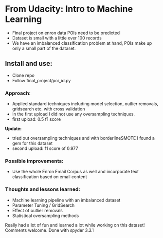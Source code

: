 # From Udacity: Intro to Machine Learning
* Final project on enron data POIs need to be predicted 
* Dataset is small with a little over 100 records
* We have an imbalanced classification problem at hand, POIs make up only a small part of the dataset.

## Install and use:
* Clone repo
* Follow final_project/poi_id.py 

### Approach:
* Applied standard techniques including model selection, outlier removals, gridsearch etc. with cross validation
* In the first upload I did not use any oversampling techniques. 
* first upload: 0.5 f1 score

**Update:** 
* tried out oversampling techniques and with borderlineSMOTE I found a gem for this dataset
* second upload: f1 score of 0.977 

### Possible improvements:
* Use the whole Enron Email Corpus as well and incorporate text classification based on email content

### Thoughts and lessons learned:
* Machine learning pipeline with an imbalanced dataset
* Parameter Tuning / GridSearch
* Effect of outlier removals
* Statistical oversampling methods

Really had a lot of fun and learned a lot while working on this dataset! Comments welcome. 
Done with spyder 3.3.1
